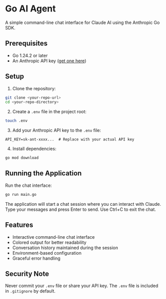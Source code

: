 # Go AI Agent

A simple command-line chat interface for Claude AI using the Anthropic Go SDK.

## Prerequisites

- Go 1.24.2 or later
- An Anthropic API key ([get one here](https://console.anthropic.com/))

## Setup

1. Clone the repository:

```bash
git clone <your-repo-url>
cd <your-repo-directory>
```

2. Create a `.env` file in the project root:

```bash
touch .env
```

3. Add your Anthropic API key to the `.env` file:

```
API_KEY=sk-ant-xxxx...  # Replace with your actual API key
```

4. Install dependencies:

```bash
go mod download
```

## Running the Application

Run the chat interface:

```bash
go run main.go
```

The application will start a chat session where you can interact with Claude. Type your messages and press Enter to send. Use Ctrl+C to exit the chat.

## Features

- Interactive command-line chat interface
- Colored output for better readability
- Conversation history maintained during the session
- Environment-based configuration
- Graceful error handling

## Security Note

Never commit your `.env` file or share your API key. The `.env` file is included in `.gitignore` by default.
